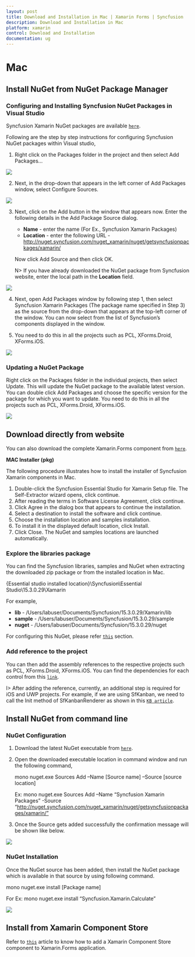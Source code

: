 ```yaml
---
layout: post
title: Download and Installation in Mac | Xamarin Forms | Syncfusion
description: Download and Installation in Mac
platform: xamarin
control: Download and Installation 
documentation: ug
---
```


# Mac

## Install NuGet from NuGet Package Manager

### Configuring and Installing Syncfusion NuGet Packages in Visual Studio

Syncfusion Xamarin NuGet packages are available [`here`](http://nuget.syncfusion.com/package/xamarin).

Following are the step by step instructions for configuring Syncfusion NuGet packages within Visual studio,

1. Right click on the Packages folder in the project and then select Add Packages…

![](images/img1.png)

2. Next, in the drop-down that appears in the left corner of Add Packages window, select Configure Sources.

![](images/img2.png)

3.	Next, click on the Add button in the window that appears now. Enter the following details in the Add Package Source dialog.

 	* **Name** - enter the name (For Ex., Syncfusion Xamarin Packages)
    * **Location** - enter the following URL - http://nuget.syncfusion.com/nuget_xamarin/nuget/getsyncfusionpackages/xamarin/

    Now click Add Source and then click OK.

    N> If you have already downloaded the NuGet package from Syncfusion website, enter the local path in the **Location** field.

![](images/img3.png)

4.	Next, open Add Packages window by following step 1, then select Syncfusion Xamarin Packages (The package name specified in Step 3) as the source from the drop-down that appears at the top-left corner of the window.  You can now select from the list of Syncfusion’s components displayed in the window.

5. You need to do this in all the projects such as PCL, XForms.Droid, XForms.iOS.

![](images/img4.png)

### Updating a NuGet Package

Right click on the Packages folder in the individual projects, then select Update. This will update the NuGet package to the available latest version. You can double click Add Packages and choose the specific version for the package for which you want to update. You need to do this in all the projects such as PCL, XForms.Droid, XForms.iOS.

![](images/img5.png)

## Download directly from website

You can also download the complete Xamarin.Forms component from [`here`](https://www.syncfusion.com/downloads/latest-version).

**MAC Installer (pkg)**

The following procedure illustrates how to install the installer of Syncfusion Xamarin components in Mac.

1. Double-click the Syncfusion Essential Studio for Xamarin Setup file. The Self-Extractor wizard opens, click continue.
2. After reading the terms in Software License Agreement, click continue.
3. Click Agree in the dialog box that appears to continue the installation.
4. Select a destination to install the software and click continue.
5. Choose the installation location and samples installation.
6. To install it in the displayed default location, click Install.
7. Click Close. The NuGet and samples locations are launched automatically.


### Explore the libraries package

You can find the Syncfusion libraries, samples and NuGet when extracting the downloaded zip package or from the installed location in Mac.

{Essential studio installed location}\Syncfusion\Essential Studio\15.3.0.29\Xamarin

For example,

* **lib** - /Users/labuser/Documents/Syncfusion/15.3.0.29/Xamarin/lib
* **sample** - /Users/labuser/Documents/Syncfusion/15.3.0.29/sample
* **nuget** - /Users/labuser/Documents/Syncfusion/15.3.0.29/nuget

For configuring this NuGet, please refer [`this`](https://help.syncfusion.com/xamarin/introduction/download-and-installation#configuring-and-installing-syncfusion-nuget-packages-in-visual-studio) section.

### Add reference to the project

You can then add the assembly references to the respective projects such as PCL, XForms.Droid, XForms.iOS. You can find the dependencies for each control from this [`link`](https://help.syncfusion.com/xamarin/introduction/control-dependencies).

I> After adding the reference, currently, an additional step is required for iOS and UWP projects. For example, if we are using SfKanban, we need to call the Init method of SfKanbanRenderer as shown in this [`KB article`](https://www.syncfusion.com/kb/7171).

## Install NuGet from command line

### NuGet Configuration

1. Download the latest NuGet executable from [`here`](https://dist.nuget.org/win-x86-commandline/latest/nuget.exe).

2. Open the downloaded executable location in command window and run the following command,

   mono nuget.exe Sources Add –Name [Source name] –Source [source location]

   Ex: mono nuget.exe Sources Add –Name “Syncfusion Xamarin Packages” -Source “http://nuget.syncfusion.com/nuget_xamarin/nuget/getsyncfusionpackages/xamarin/”

3. Once the Source gets added successfully the confirmation message will be shown like below.

![](images/img6.jpg)

### NuGet Installation

Once the NuGet source has been added, then install the NuGet package which is available in that source by using following command.

mono nuget.exe install [Package name]

For Ex: mono nuget.exe install “Syncfusion.Xamarin.Calculate” 

![](images/img7.jpg)

## Install from Xamarin Component Store

Refer to [`this`](https://developer.xamarin.com/guides/cross-platform/xamarin-studio/components_walkthrough/) article to know how to add a Xamarin Component Store component to Xamarin.Forms application.
